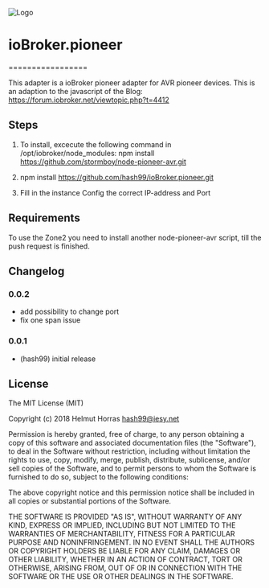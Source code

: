 ![Logo](admin/pioneer.png)
# ioBroker.pioneer
=================

This adapter is a ioBroker pioneer adapter for AVR pioneer devices. 
This is an adaption to the javascript of the Blog: https://forum.iobroker.net/viewtopic.php?t=4412


## Steps 
1. To install, excecute the following command 
    in /opt/iobroker/node_modules:
    npm install https://github.com/stormboy/node-pioneer-avr.git 
 
2. npm install https://github.com/hash99/ioBroker.pioneer.git

3. Fill in the instance Config the correct IP-address and Port 
  

## Requirements

To use the Zone2 you need to install another node-pioneer-avr script, till the push request is finished.

## Changelog

### 0.0.2
* add possibility to change port
* fix one span issue

### 0.0.1
* (hash99) initial release

## License
The MIT License (MIT)

Copyright (c) 2018 Helmut Horras <hash99@iesy.net>

Permission is hereby granted, free of charge, to any person obtaining a copy
of this software and associated documentation files (the "Software"), to deal
in the Software without restriction, including without limitation the rights
to use, copy, modify, merge, publish, distribute, sublicense, and/or sell
copies of the Software, and to permit persons to whom the Software is
furnished to do so, subject to the following conditions:

The above copyright notice and this permission notice shall be included in
all copies or substantial portions of the Software.

THE SOFTWARE IS PROVIDED "AS IS", WITHOUT WARRANTY OF ANY KIND, EXPRESS OR
IMPLIED, INCLUDING BUT NOT LIMITED TO THE WARRANTIES OF MERCHANTABILITY,
FITNESS FOR A PARTICULAR PURPOSE AND NONINFRINGEMENT. IN NO EVENT SHALL THE
AUTHORS OR COPYRIGHT HOLDERS BE LIABLE FOR ANY CLAIM, DAMAGES OR OTHER
LIABILITY, WHETHER IN AN ACTION OF CONTRACT, TORT OR OTHERWISE, ARISING FROM,
OUT OF OR IN CONNECTION WITH THE SOFTWARE OR THE USE OR OTHER DEALINGS IN
THE SOFTWARE.
